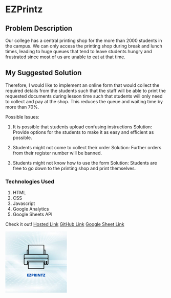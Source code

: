 # EZPrintz

## Problem Description
Our college has a central printing shop for the more than 2000 students in the campus. We can only access the printing shop during break and lunch times, leading to huge queues that tend to leave students hungry and frustrated since most of us are unable to eat at that time. 

## My Suggested Solution
Therefore, I would like to implement an online form that would collect the required details from the students such that the staff will be able to print the requested documents during lesson time such that students will only need to collect and pay at the shop. This reduces the queue and waiting time by more than 70%. 

Possible Issues:

1. It is possible that students upload confusing instructions
    Solution: Provide options for the students to make it as easy and efficient as possible.

2. Students might not come to collect their order
    Solution: Further orders from their register number will be banned.

3. Students might not know how to use the form
    Solution: Students are free to go down to the printing shop and print themselves.

### Technologies Used
1) HTML
2) CSS
3) Javascript
4) Google Analytics
5) Google Sheets API

Check it out!
[Hosted Link](https://blesson-tomy.github.io/EZPrintz/)
[GitHub Link](https://github.com/Blesson-Tomy/EZPrintz)
[Google Sheet Link](https://docs.google.com/spreadsheets/d/1GgLk66kl3mJ4DtH-YiEgbnjcX6bbKOc4yYjiHkzgOz8/edit?usp=sharing)


<img src="Images/logo.png">

